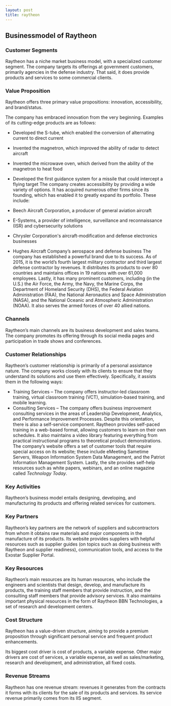 ```yaml
---
layout: post
title: raytheon
---
```


Businessmodel of Raytheon
--------------------------

### Customer Segments

Raytheon has a niche market business model, with a specialized customer segment. The company targets its offerings at government customers, primarily agencies in the defense industry. That said, it does provide products and services to some commercial clients.

### Value Proposition

Raytheon offers three primary value propositions: innovation, accessibility, and brand/status.

The company has embraced innovation from the very beginning. Examples of its cutting-edge products are as follows:

 * Developed the S-tube, which enabled the conversion of alternating current to direct current
* Invented the magnetron, which improved the ability of radar to detect aircraft
* Invented the microwave oven, which derived from the ability of the magnetron to heat food
* Developed the first guidance system for a missile that could intercept a flying target
 The company creates accessibility by providing a wide variety of options. It has acquired numerous other firms since its founding, which has enabled it to greatly expand its portfolio. These include:

 * Beech Aircraft Corporation, a producer of general aviation aircraft
* E-Systems, a provider of intelligence, surveillance and reconnaissance (ISR) and cybersecurity solutions
* Chrysler Corporation's aircraft-modification and defense electronics businesses
* Hughes Aircraft Company’s aerospace and defense business
 The company has established a powerful brand due to its success. As of 2015, it is the world’s fourth largest military contractor and third largest defense contractor by revenues. It distributes its products to over 80 countries and maintains offices in 19 nations with over 61,000 employees. Lastly, it has many prominent customers, including (in the U.S.) the Air Force, the Army, the Navy, the Marine Corps, the Department of Homeland Security (DHS), the Federal Aviation Administration (FAA), the National Aeronautics and Space Administration (NASA), and the National Oceanic and Atmospheric Administration (NOAA). It also serves the armed forces of over 40 allied nations.

### Channels

Raytheon’s main channels are its business development and sales teams. The company promotes its offering through its social media pages and participation in trade shows and conferences.

### Customer Relationships

Raytheon’s customer relationship is primarily of a personal assistance nature. The company works closely with its clients to ensure that they understand its solutions and use them effectively. Specifically, it assists them in the following ways:

 * Training Services – The company offers instructor-led classroom training, virtual classroom training (VCT), simulation-based training, and mobile learning.
* Consulting Services – The company offers business improvement consulting services in the areas of Leadership Development, Analytics, and Performance Improvement Processes.
 Despite this orientation, there is also a self-service component. Raytheon provides self-paced training in a web-based format, allowing customers to learn on their own schedules. It also maintains a video library featuring everything from practical instructional programs to theoretical product demonstrations. The company’s website offers a set of customer tools that require special access on its website; these include eMeeting Sametime Servers, Weapon Information System Data Management, and the Patriot Information Management System. Lastly, the site provides self-help resources such as white papers, webinars, and an online magazine called *Technology Today*.

### Key Activities

Raytheon’s business model entails designing, developing, and manufacturing its products and offering related services for customers.

### Key Partners

Raytheon’s key partners are the network of suppliers and subcontractors from whom it obtains raw materials and major components in the manufacture of its products. Its website provides suppliers with helpful resources such as supplier guides (on topics such as doing business with Raytheon and supplier readiness), communication tools, and access to the Exostar Supplier Portal.

### Key Resources

Raytheon’s main resources are its human resources, who include the engineers and scientists that design, develop, and manufacture its products, the training staff members that provide instruction, and the consulting staff members that provide advisory services. It also maintains important physical resources in the form of Raytheon BBN Technologies, a set of research and development centers.

### Cost Structure

Raytheon has a value-driven structure, aiming to provide a premium proposition through significant personal service and frequent product enhancements.

Its biggest cost driver is cost of products, a variable expense. Other major drivers are cost of services, a variable expense, as well as sales/marketing, research and development, and administration, all fixed costs.

### Revenue Streams

Raytheon has one revenue stream: revenues it generates from the contracts it forms with its clients for the sale of its products and services. Its service revenue primarily comes from its IIS segment.
